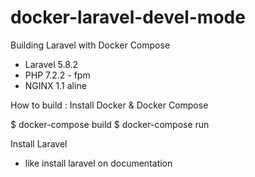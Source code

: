 # docker-laravel-devel-mode
Building Laravel with Docker Compose
- Laravel 5.8.2
- PHP 7.2.2 - fpm
- NGINX 1.1 aline

How to build :
Install Docker & Docker Compose

$ docker-compose build
$ docker-compose run

Install Laravel
- like install laravel on documentation

